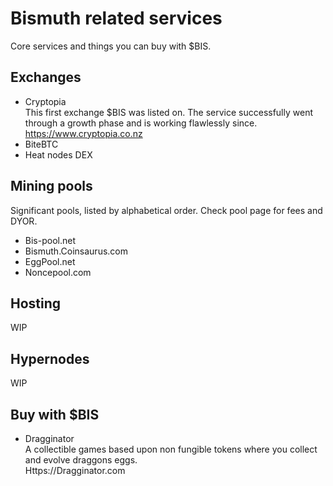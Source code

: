 # Bismuth related services

Core services and things you can buy with $BIS.

## Exchanges

* Cryptopia  
  This first exchange $BIS was listed on. The service successfully went through a growth phase and is working flawlessly since.  
  https://www.cryptopia.co.nz
* BiteBTC
* Heat nodes DEX
  
## Mining pools

Significant pools, listed by alphabetical order. Check pool page for fees and DYOR.

* Bis-pool.net
* Bismuth.Coinsaurus.com
* EggPool.net
* Noncepool.com

## Hosting

WIP

## Hypernodes

WIP

## Buy with $BIS

* Dragginator  
  A collectible games based upon non fungible tokens where you collect and evolve draggons eggs.  
  Https://Dragginator.com

